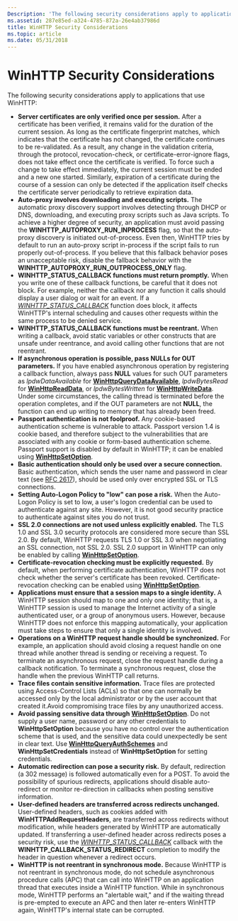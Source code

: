 ```yaml
---
Description: 'The following security considerations apply to applications that use WinHTTP: Server certificates are only verified once per session.'
ms.assetid: 287e85ed-a324-4785-872a-26e4ab37986d
title: WinHTTP Security Considerations
ms.topic: article
ms.date: 05/31/2018
---
```


# WinHTTP Security Considerations

The following security considerations apply to applications that use WinHTTP:

-   **Server certificates are only verified once per session.** After a certificate has been verified, it remains valid for the duration of the current session. As long as the certificate fingerprint matches, which indicates that the certificate has not changed, the certificate continues to be re-validated. As a result, any change in the validation criteria, through the protocol, revocation-check, or certificate-error-ignore flags, does not take effect once the certificate is verified. To force such a change to take effect immediately, the current session must be ended and a new one started. Similarly, expiration of a certificate during the course of a session can only be detected if the application itself checks the certificate server periodically to retrieve expiration data.
-   **Auto-proxy involves downloading and executing scripts.** The automatic proxy discovery support involves detecting through DHCP or DNS, downloading, and executing proxy scripts such as Java scripts. To achieve a higher degree of security, an application must avoid passing the **WINHTTP\_AUTOPROXY\_RUN\_INPROCESS** flag, so that the auto-proxy discovery is initiated out-of-process. Even then, WinHTTP tries by default to run an auto-proxy script in-process if the script fails to run properly out-of-process. If you believe that this fallback behavior poses an unacceptable risk, disable the fallback behavior with the **WINHTTP\_AUTOPROXY\_RUN\_OUTPROCESS\_ONLY** flag.
-   **WINHTTP\_STATUS\_CALLBACK functions must return promptly.** When you write one of these callback functions, be careful that it does not block. For example, neither the callback nor any function it calls should display a user dialog or wait for an event. If a [*WINHTTP\_STATUS\_CALLBACK*](https://msdn.microsoft.com/en-us/library/Aa383917(v=VS.85).aspx) function does block, it affects WinHTTP's internal scheduling and causes other requests within the same process to be denied service.
-   **WINHTTP\_STATUS\_CALLBACK functions must be reentrant.** When writing a callback, avoid static variables or other constructs that are unsafe under reentrance, and avoid calling other functions that are not reentrant.
-   **If asynchronous operation is possible, pass NULLs for OUT parameters.** If you have enabled asynchronous operation by registering a callback function, always pass **NULL** values for such OUT parameters as *lpdwDataAvailable* for [**WinHttpQueryDataAvailable**](/windows/desktop/api/Winhttp/nf-winhttp-winhttpquerydataavailable), *lpdwBytesRead* for [**WinHttpReadData**](/windows/desktop/api/Winhttp/nf-winhttp-winhttpreaddata), or *lpdwBytesWritten* for [**WinHttpWriteData**](/windows/desktop/api/Winhttp/nf-winhttp-winhttpwritedata). Under some circumstances, the calling thread is terminated before the operation completes, and if the OUT parameters are not **NULL**, the function can end up writing to memory that has already been freed.
-   **Passport authentication is not foolproof.** Any cookie-based authentication scheme is vulnerable to attack. Passport version 1.4 is cookie based, and therefore subject to the vulnerabilities that are associated with any cookie or form-based authentication scheme. Passport support is disabled by default in WinHTTP; it can be enabled using [**WinHttpSetOption**](/windows/desktop/api/Winhttp/nf-winhttp-winhttpsetoption).
-   **Basic authentication should only be used over a secure connection.** Basic authentication, which sends the user name and password in clear text (see [RFC 2617](https://go.microsoft.com/fwlink/p/?linkid=84049)), should be used only over encrypted SSL or TLS connections.
-   **Setting Auto-Logon Policy to "low" can pose a risk.** When the Auto-Logon Policy is set to low, a user's logon credential can be used to authenticate against any site. However, it is not good security practice to authenticate against sites you do not trust.
-   **SSL 2.0 connections are not used unless explicitly enabled.** The TLS 1.0 and SSL 3.0 security protocols are considered more secure than SSL 2.0. By default, WinHTTP requests TLS 1.0 or SSL 3.0 when negotiating an SSL connection, not SSL 2.0. SSL 2.0 support in WinHTTP can only be enabled by calling [**WinHttpSetOption**](/windows/desktop/api/Winhttp/nf-winhttp-winhttpsetoption).
-   **Certificate-revocation checking must be explicitly requested.** By default, when performing certificate authentication, WinHTTP does not check whether the server's certificate has been revoked. Certificate-revocation checking can be enabled using [**WinHttpSetOption**](/windows/desktop/api/Winhttp/nf-winhttp-winhttpsetoption).
-   **Applications must ensure that a session maps to a single identity.** A WinHTTP session should map to one and only one identity; that is, a WinHTTP session is used to manage the Internet activity of a single authenticated user, or a group of anonymous users. However, because WinHTTP does not enforce this mapping automatically, your application must take steps to ensure that only a single identity is involved.
-   **Operations on a WinHTTP request handle should be synchronized.** For example, an application should avoid closing a request handle on one thread while another thread is sending or receiving a request. To terminate an asynchronous request, close the request handle during a callback notification. To terminate a synchronous request, close the handle when the previous WinHTTP call returns.
-   **Trace files contain sensitive information.** Trace files are protected using Access-Control Lists (ACLs) so that one can normally be accessed only by the local administrator or by the user account that created it.Avoid compromising trace files by any unauthorized access.
-   **Avoid passing sensitive data through** [**WinHttpSetOption**](/windows/desktop/api/Winhttp/nf-winhttp-winhttpsetoption). Do not supply a user name, password or any other credentials to **WinHttpSetOption** because you have no control over the authentication scheme that is used, and the sensitive data could unexpectedly be sent in clear text. Use [**WinHttpQueryAuthSchemes**](/windows/desktop/api/Winhttp/nf-winhttp-winhttpqueryauthschemes) and **WinHttpSetCredentials** instead of **WinHttpSetOption** for setting credentials.
-   **Automatic redirection can pose a security risk.** By default, redirection (a 302 message) is followed automatically even for a POST. To avoid the possibility of spurious redirects, applications should disable auto-redirect or monitor re-direction in callbacks when posting sensitive information.
-   **User-defined headers are transferred across redirects unchanged.** User-defined headers, such as cookies added with **WinHTTPAddRequestHeaders**, are transferred across redirects without modification, while headers generated by WinHTTP are automatically updated. If transferring a user-defined header across redirects poses a security risk, use the [*WINHTTP\_STATUS\_CALLBACK*](https://msdn.microsoft.com/en-us/library/Aa383917(v=VS.85).aspx) callback with the **WINHTTP\_CALLBACK\_STATUS\_REDIRECT** completion to modify the header in question whenever a redirect occurs.
-   **WinHTTP is not reentrant in synchronous mode.** Because WinHTTP is not reentrant in synchronous mode, do not schedule asynchronous procedure calls (APC) that can call into WinHTTP on an application thread that executes inside a WinHTTP function. While in synchronous mode, WinHTTP performs an "alertable wait," and if the waiting thread is pre-empted to execute an APC and then later re-enters WinHTTP again, WinHTTP's internal state can be corrupted.

 

 




